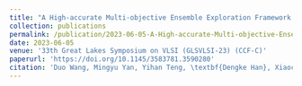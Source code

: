 ```yaml
---
title: "A High-accurate Multi-objective Ensemble Exploration Framework for Design Space of CPU Microarchitecture"
collection: publications
permalink: /publication/2023-06-05-A-High-accurate-Multi-objective-Ensemble-Exploration-Framework-for-Design-Space-of-CPU-Microarchitecture
date: 2023-06-05
venue: '33th Great Lakes Symposium on VLSI (GLSVLSI-23) (CCF-C)'
paperurl: 'https://doi.org/10.1145/3583781.3590280'
citation: 'Duo Wang, Mingyu Yan, Yihan Teng, \textbf{Dengke Han}, Xiaochun Ye, and Dongrui Fan. 2023. A High-accurate Multi-objective Ensemble Exploration Framework for Design Space of CPU Microarchitecture. In Proceedings of the Great Lakes Symposium on VLSI 2023 (GLSVLSI-23). Association for Computing Machinery, New York, NY, USA, 379–383.'
---
```

